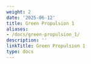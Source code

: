 ```yaml
---
weight: 2
date: '2025-06-12'
title: Green Propulsion 1
aliases:
- /docs/green-propulsion_1/
description: ''
linkTitle: Green Propulsion 1
type: docs
---
```


